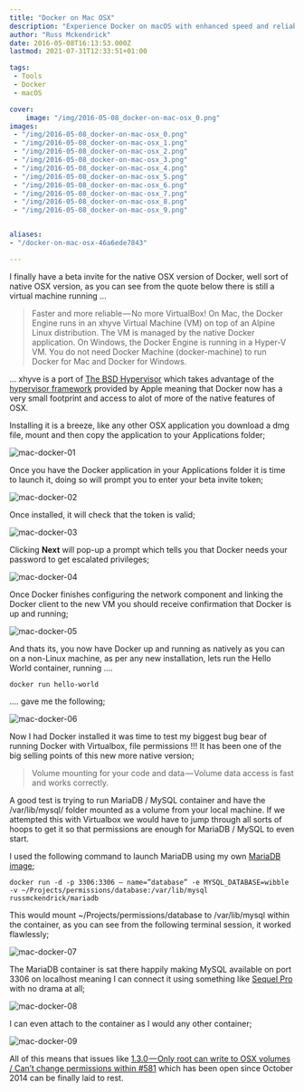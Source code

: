 ```yaml
---
title: "Docker on Mac OSX"
description: "Experience Docker on macOS with enhanced speed and reliability. Learn how to install and leverage its native features seamlessly."
author: "Russ Mckendrick"
date: 2016-05-08T16:13:53.000Z
lastmod: 2021-07-31T12:33:51+01:00

tags:
 - Tools
 - Docker
 - macOS

cover:
    image: "/img/2016-05-08_docker-on-mac-osx_0.png" 
images:
 - "/img/2016-05-08_docker-on-mac-osx_0.png"
 - "/img/2016-05-08_docker-on-mac-osx_1.png"
 - "/img/2016-05-08_docker-on-mac-osx_2.png"
 - "/img/2016-05-08_docker-on-mac-osx_3.png"
 - "/img/2016-05-08_docker-on-mac-osx_4.png"
 - "/img/2016-05-08_docker-on-mac-osx_5.png"
 - "/img/2016-05-08_docker-on-mac-osx_6.png"
 - "/img/2016-05-08_docker-on-mac-osx_7.png"
 - "/img/2016-05-08_docker-on-mac-osx_8.png"
 - "/img/2016-05-08_docker-on-mac-osx_9.png"


aliases:
- "/docker-on-mac-osx-46a6ede7843"

---
```


I finally have a beta invite for the native OSX version of Docker, well sort of native OSX version, as you can see from the quote below there is still a virtual machine running …

> Faster and more reliable — No more VirtualBox! On Mac, the Docker Engine runs in an xhyve Virtual Machine (VM) on top of an Alpine Linux distribution. The VM is managed by the native Docker application. On Windows, the Docker Engine is running in a Hyper-V VM. You do not need Docker Machine (docker-machine) to run Docker for Mac and Docker for Windows.

… xhyve is a port of [The BSD Hypervisor](http://www.bhyve.org) which takes advantage of the [hypervisor framework](https://developer.apple.com/library/mac/documentation/DriversKernelHardware/Reference/Hypervisor/index.html) provided by Apple meaning that Docker now has a very small footprint and access to alot of more of the native features of OSX.

Installing it is a breeze, like any other OSX application you download a dmg file, mount and then copy the application to your Applications folder;

![mac-docker-01](/img/2016-05-08_docker-on-mac-osx_1.png)

Once you have the Docker application in your Applications folder it is time to launch it, doing so will prompt you to enter your beta invite token;

![mac-docker-02](/img/2016-05-08_docker-on-mac-osx_2.png)

Once installed, it will check that the token is valid;

![mac-docker-03](/img/2016-05-08_docker-on-mac-osx_3.png)

Clicking **Next** will pop-up a prompt which tells you that Docker needs your password to get escalated privileges;

![mac-docker-04](/img/2016-05-08_docker-on-mac-osx_4.png)

Once Docker finishes configuring the network component and linking the Docker client to the new VM you should receive confirmation that Docker is up and running;

![mac-docker-05](/img/2016-05-08_docker-on-mac-osx_5.png)

And thats its, you now have Docker up and running as natively as you can on a non-Linux machine, as per any new installation, lets run the Hello World container, running ….

```
docker run hello-world
```

…. gave me the following;

![mac-docker-06](/img/2016-05-08_docker-on-mac-osx_6.png)

Now I had Docker installed it was time to test my biggest bug bear of running Docker with Virtualbox, file permissions !!! It has been one of the big selling points of this new more native version;

> Volume mounting for your code and data — Volume data access is fast and works correctly.

A good test is trying to run MariaDB / MySQL container and have the /var/lib/mysql/ folder mounted as a volume from your local machine. If we attempted this with Virtualbox we would have to jump through all sorts of hoops to get it so that permissions are enough for MariaDB / MySQL to even start.

I used the following command to launch MariaDB using my own [MariaDB image](https://hub.docker.com/r/russmckendrick/mariadb/);

```
docker run -d -p 3306:3306 — name=”database” -e MYSQL_DATABASE=wibble -v ~/Projects/permissions/database:/var/lib/mysql russmckendrick/mariadb
```

This would mount ~/Projects/permissions/database to /var/lib/mysql within the container, as you can see from the following terminal session, it worked flawlessly;

![mac-docker-07](/img/2016-05-08_docker-on-mac-osx_7.png)

The MariaDB container is sat there happily making MySQL available on port 3306 on localhost meaning I can connect it using something like [Sequel Pro](http://www.sequelpro.com/) with no drama at all;

![mac-docker-08](/img/2016-05-08_docker-on-mac-osx_8.png)

I can even attach to the container as I would any other container;

![mac-docker-09](/img/2016-05-08_docker-on-mac-osx_9.png)

All of this means that issues like [1.3.0 — Only root can write to OSX volumes / Can’t change permissions within #581](https://github.com/boot2docker/boot2docker/issues/581) which has been open since October 2014 can be finally laid to rest.
